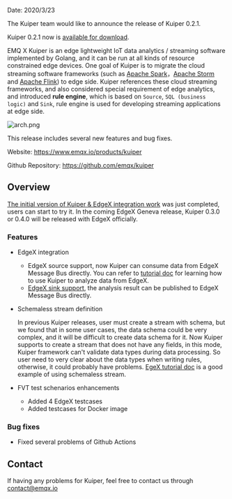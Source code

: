 

Date: 2020/3/23

The Kuiper team would like to announce the release of Kuiper 0.2.1. 

Kuiper 0.2.1 now is [available for download](https://github.com/emqx/kuiper/releases/tag/0.2.1).

EMQ X Kuiper is an edge lightweight IoT data analytics / streaming software implemented by Golang, and it can be run at all kinds of resource constrained edge devices. One goal of Kuiper is to migrate the cloud streaming software frameworks (such as [Apache Spark](https://spark.apache.org/)，[Apache Storm](https://storm.apache.org/) and [Apache Flink](https://flink.apache.org/)) to edge side. Kuiper references these cloud streaming frameworks, and also considered special requirement of edge analytics, and introduced **rule engine**, which is based on `Source`, `SQL (business logic)` and `Sink`, rule engine is used for developing streaming applications at edge side.

![arch.png](https://static.emqx.net/images/af3b2914f224393bd0b8811c76ba0e16.png)

This release includes several new features and bug fixes.

Website: <https://www.emqx.io/products/kuiper>

Github Repository: <https://github.com/emqx/kuiper>

## Overview

[The initial version of Kuiper & EdgeX integration work](https://github.com/emqx/kuiper/projects/4) was just completed, users can start to try it. In the coming EdgeX Geneva release,  Kuiper 0.3.0 or 0.4.0 will be released with EdgeX officially.

### Features

- EdgeX integration

  - EdgeX source support, now Kuiper can consume data from EdgeX Message Bus directly. You can refer to [tutorial doc](https://github.com/emqx/kuiper/blob/master/docs/en_US/edgex/edgex_rule_engine_tutorial.md) for learning how to use Kuiper to analyze data from EdgeX. 
  - [EdgeX sink support](https://github.com/emqx/kuiper/blob/edgex/docs/en_US/rules/sinks/edgex.md), the analysis result can be published to EdgeX Message Bus directly.

- Schemaless stream definition

  In previous Kuiper releases, user must create a stream with schema, but we found that in some user cases, the data schema could be very complex, and it will be difficult to create data schema for it. Now Kuiper supports to create a stream that does not have any fields, in this mode, Kuiper framework can't validate data types during data processing. So user need to very clear about the data types when writing rules, otherwise, it could probably have problems. [EgeX tutorial doc](https://github.com/emqx/kuiper/blob/master/docs/en_US/edgex/edgex_rule_engine_tutorial.md) is a good example of using schemaless stream.

- FVT test schenarios enhancements

  - Added 4 EdgeX testcases 
  - Added testcases for Docker image 

### Bug fixes

- Fixed several problems of Github Actions

## Contact

If having any problems for Kuiper, feel free to contact us through [contact@emqx.io](mailto:contact@emqx.io)


